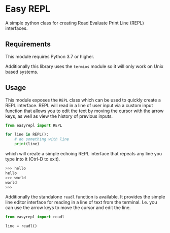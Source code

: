 # Easy REPL
A simple python class for creating Read Evaluate Print Line (REPL) interfaces.

## Requirements

This module requires Python 3.7 or higher. 

Additionally this library uses the `termios` module so it will only work on Unix based systems.

## Usage

This module exposes the `REPL` class which can be used to quickly create a REPL interface. REPL will read in a line of user input via a custom input function that allows you to edit the text by moving the cursor with the arrow keys, as well as view the history of previous inputs.

```python
from easyrepl import REPL

for line in REPL():
    # do something with line
    print(line)
```

which will create a simple echoing REPL interface that repeats any line you type into it (Ctrl-D to exit).

```bash
>>> hello
hello
>>> world
world
>>>
```

Additionally the standalone `readl` function is available. It provides the simple line editor interface for reading in a line of text from the terminal. I.e. you can use the arrow keys to move the cursor and edit the line.

```python
from easyrepl import readl

line = readl()
```
